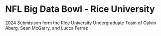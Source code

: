 # NFL Big Data Bowl - Rice University

2024 Submisison form the Rice University Undergraduate Team of Calvin Aberg, Sean McGarry, and Lucca Ferraz


